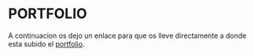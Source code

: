 # PORTFOLIO

<p>A continuacion os dejo un enlace para que os lleve directamente a donde esta subido el <a href="http://juancasanchez6.github.io/portfolio-react" target="_blank">portfolio</a>.</p>
